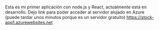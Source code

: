 Esta es mi primer aplicación con node.js y React, actualmente está en desarrollo. Dejo link para poder acceder al servidor alojado en Azure
(puede tardar unos minutos porque es un servidor gratuito)
https://stock-app1.azurewebsites.net
